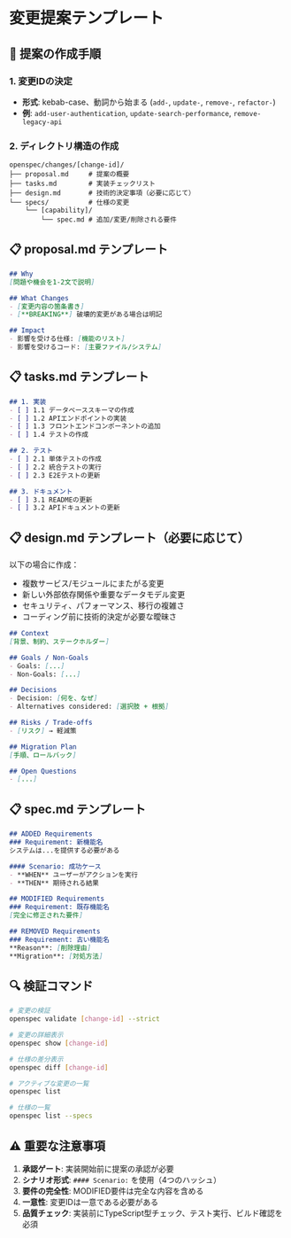 # 変更提案テンプレート

## 📝 提案の作成手順

### 1. 変更IDの決定
- **形式**: kebab-case、動詞から始まる (`add-`, `update-`, `remove-`, `refactor-`)
- **例**: `add-user-authentication`, `update-search-performance`, `remove-legacy-api`

### 2. ディレクトリ構造の作成
```
openspec/changes/[change-id]/
├── proposal.md     # 提案の概要
├── tasks.md        # 実装チェックリスト
├── design.md       # 技術的決定事項（必要に応じて）
└── specs/          # 仕様の変更
    └── [capability]/
        └── spec.md # 追加/変更/削除される要件
```

## 📋 proposal.md テンプレート

```markdown
## Why
[問題や機会を1-2文で説明]

## What Changes
- [変更内容の箇条書き]
- [**BREAKING**] 破壊的変更がある場合は明記

## Impact
- 影響を受ける仕様: [機能のリスト]
- 影響を受けるコード: [主要ファイル/システム]
```

## 📋 tasks.md テンプレート

```markdown
## 1. 実装
- [ ] 1.1 データベーススキーマの作成
- [ ] 1.2 APIエンドポイントの実装
- [ ] 1.3 フロントエンドコンポーネントの追加
- [ ] 1.4 テストの作成

## 2. テスト
- [ ] 2.1 単体テストの作成
- [ ] 2.2 統合テストの実行
- [ ] 2.3 E2Eテストの更新

## 3. ドキュメント
- [ ] 3.1 READMEの更新
- [ ] 3.2 APIドキュメントの更新
```

## 📋 design.md テンプレート（必要に応じて）

以下の場合に作成：
- 複数サービス/モジュールにまたがる変更
- 新しい外部依存関係や重要なデータモデル変更
- セキュリティ、パフォーマンス、移行の複雑さ
- コーディング前に技術的決定が必要な曖昧さ

```markdown
## Context
[背景、制約、ステークホルダー]

## Goals / Non-Goals
- Goals: [...]
- Non-Goals: [...]

## Decisions
- Decision: [何を、なぜ]
- Alternatives considered: [選択肢 + 根拠]

## Risks / Trade-offs
- [リスク] → 軽減策

## Migration Plan
[手順、ロールバック]

## Open Questions
- [...]
```

## 📋 spec.md テンプレート

```markdown
## ADDED Requirements
### Requirement: 新機能名
システムは...を提供する必要がある

#### Scenario: 成功ケース
- **WHEN** ユーザーがアクションを実行
- **THEN** 期待される結果

## MODIFIED Requirements
### Requirement: 既存機能名
[完全に修正された要件]

## REMOVED Requirements
### Requirement: 古い機能名
**Reason**: [削除理由]
**Migration**: [対処方法]
```

## 🔍 検証コマンド

```bash
# 変更の検証
openspec validate [change-id] --strict

# 変更の詳細表示
openspec show [change-id]

# 仕様の差分表示
openspec diff [change-id]

# アクティブな変更の一覧
openspec list

# 仕様の一覧
openspec list --specs
```

## ⚠️ 重要な注意事項

1. **承認ゲート**: 実装開始前に提案の承認が必要
2. **シナリオ形式**: `#### Scenario:` を使用（4つのハッシュ）
3. **要件の完全性**: MODIFIED要件は完全な内容を含める
4. **一意性**: 変更IDは一意である必要がある
5. **品質チェック**: 実装前にTypeScript型チェック、テスト実行、ビルド確認を必須
